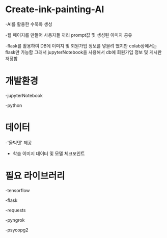 # Create-ink-painting-AI

-AI를 활용한 수묵화 생성

-웹 페이지를 만들어 사용자들 끼리 prompt값 및 생성된 이미지 공유

-flask를 활용하여 DB에 이미지 및 회원가입 정보를 넣을려 했지만 colab상에서는 flask만 가능함 그래서 jupyterNotebook을 사용해서 db에 회원가입 정보 및 게시판 저장함

# 개발환경

-jupyterNotebook

-python

# 데이터

-'올빅뎃' 제공 

- 학습 이미지 데이터 및 모델 체크포인트

# 필요 라이브러리

-tensorflow

-flask

-requests

-pyngrok

-psycopg2
